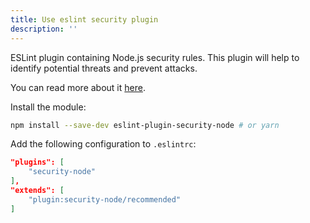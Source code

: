 ```yaml
---
title: Use eslint security plugin
description: ''
---
```


ESLint plugin containing Node.js security rules. This plugin will help to identify potential threats and prevent attacks.

You can read more about it [here](https://www.npmjs.com/package/eslint-plugin-security-node).

Install the module:

```bash
npm install --save-dev eslint-plugin-security-node # or yarn
```

Add the following configuration to `.eslintrc`:

```json
"plugins": [
    "security-node"
],
"extends": [
    "plugin:security-node/recommended"
]
```
